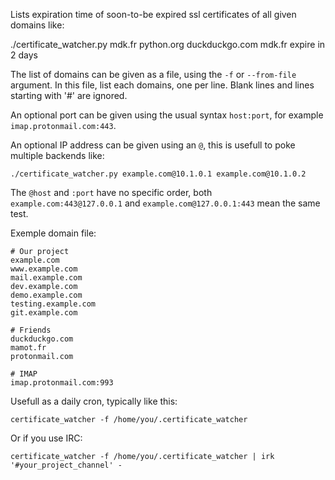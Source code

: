 Lists expiration time of soon-to-be expired ssl certificates of all
given domains like:

   ./certificate_watcher.py mdk.fr python.org duckduckgo.com
   mdk.fr expire in 2 days

The list of domains can be given as a file, using the `-f` or
`--from-file` argument. In this file, list each domains, one per
line. Blank lines and lines starting with '#' are ignored.

An optional port can be given using the usual syntax `host:port`, for
example `imap.protonmail.com:443`.

An optional IP address can be given using an `@`, this is usefull to
poke multiple backends like:

```
./certificate_watcher.py example.com@10.1.0.1 example.com@10.1.0.2
```

The `@host` and `:port` have no specific order, both
`example.com:443@127.0.0.1` and `example.com@127.0.0.1:443` mean the
same test.

Exemple domain file:

```
# Our project
example.com
www.example.com
mail.example.com
dev.example.com
demo.example.com
testing.example.com
git.example.com

# Friends
duckduckgo.com
mamot.fr
protonmail.com

# IMAP
imap.protonmail.com:993
```

Usefull as a daily cron, typically like this:

```
certificate_watcher -f /home/you/.certificate_watcher
```

Or if you use IRC:

```
certificate_watcher -f /home/you/.certificate_watcher | irk '#your_project_channel' -
```
